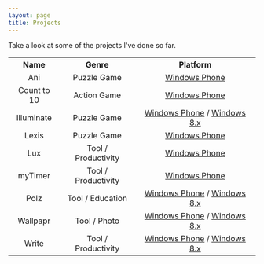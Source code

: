 ```yaml
---
layout: page
title: Projects
---
```


<div class="message">
  Take a look at some of the projects I've done so far.  
</div>

<table align="center">
  <tr>
    <th>Name</th>
    <th>Genre</th>		
    <th>Platform</th>
  </tr>

  <tr>
    <td align="center">Ani</td>
    <td align="center">Puzzle Game</td>		
    <td align="center"><a href="http://www.windowsphone.com/en-us/store/app/animate/8ba2b8ac-0c82-4ac5-af37-e0f2a8a60d92" target="_blank">Windows Phone</a></td>
  </tr> 

  <tr>
    <td align="center">Count to 10</td>
    <td align="center">Action Game</td>		
    <td align="center"><a href="http://www.windowsphone.com/en-us/store/app/count-to-10/ce6964a1-2295-45db-a549-f085bc4478e1" target="_blank">Windows Phone</a></td>
  </tr>  

  <tr>
    <td align="center">Illuminate</td>
    <td align="center">Puzzle Game</td>		
    <td align="center"><a href="https://www.windowsphone.com/en-us/store/app/illuminate/22ff1d1d-7bc0-49ae-b92f-c8c7dde81348" target="_blank">Windows Phone</a> / <a href="http://apps.microsoft.com/windows/en-us/app/illuminate/543c7336-4388-4dee-8d66-b9fd552939af" target="_blank">Windows 8.x</a> </td>
  </tr>  

  <tr>
    <td align="center">Lexis</td>
    <td align="center">Puzzle Game</td>		
    <td align="center"><a href="http://www.windowsphone.com/en-us/store/app/lexis/07ed7bb9-0ad8-40b3-9a73-2d6b383cc74d" target="_blank">Windows Phone</a></td>
  </tr>

  <tr>
    <td align="center">Lux</td>
    <td align="center">Tool / Productivity</td>		
    <td align="center"><a href="http://www.windowsphone.com/en-us/store/app/lux/f0186aed-1fac-4ae0-899b-a2e72c467c3c" target="_blank">Windows Phone</a></td>
  </tr>  

  <tr>
    <td align="center">myTimer</td>
    <td align="center">Tool / Productivity</td>		
    <td align="center"><a href="http://www.windowsphone.com/en-us/store/app/mytimer/38ac6707-6e97-4c94-94cf-1f98850ac7e5" target="_blank">Windows Phone</a></td>
  </tr> 

  <tr>
    <td align="center">Polz</td>
    <td align="center">Tool / Education</td>		
    <td align="center"><a href="http://www.windowsphone.com/en-us/store/app/polz/70cd09a6-b5bb-4c4e-9f92-3fef0ad76464" target="_blank">Windows Phone</a> / <a href="http://apps.microsoft.com/windows/en-us/app/polz/6e2997cf-1be4-4fe9-a943-13dd72f237a0" target="_blank">Windows 8.x</a></td>
  </tr> 

  <tr>
    <td align="center">Wallpapr</td>
    <td align="center">Tool / Photo</td>		
    <td align="center"><a href="http://www.windowsphone.com/en-us/store/app/wallpapr/32b00be5-e1a3-4555-860a-d8e1121358b2" target="_blank">Windows Phone</a> / <a href="http://apps.microsoft.com/windows/en-us/app/wallpapr-hd/89b427e4-2056-4445-9f16-6f88d6f3b20f" target="_blank">Windows 8.x</a></td>
  </tr> 

  <tr>
    <td align="center">Write</td>
    <td align="center">Tool / Productivity</td>		
    <td align="center"><a href="http://www.windowsphone.com/en-us/store/app/write/252fe877-c47c-4c7e-8e72-ea92ee583b91" target="_blank">Windows Phone</a> / <a href="http://apps.microsoft.com/windows/en-us/app/2af999dd-9df9-4b8d-a11b-b7c85e69c2f4" target="_blank">Windows 8.x</a></td>
  </tr>  
</table>

